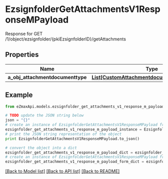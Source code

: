 # EzsignfolderGetAttachmentsV1ResponseMPayload

Response for GET /1/object/ezsignfolder/{pkiEzsignfolderID}/getAttachments

## Properties

Name | Type | Description | Notes
------------ | ------------- | ------------- | -------------
**a_obj_attachmentdocumenttype** | [**List[CustomAttachmentdocumenttypeResponse]**](CustomAttachmentdocumenttypeResponse.md) |  | 

## Example

```python
from eZmaxApi.models.ezsignfolder_get_attachments_v1_response_m_payload import EzsignfolderGetAttachmentsV1ResponseMPayload

# TODO update the JSON string below
json = "{}"
# create an instance of EzsignfolderGetAttachmentsV1ResponseMPayload from a JSON string
ezsignfolder_get_attachments_v1_response_m_payload_instance = EzsignfolderGetAttachmentsV1ResponseMPayload.from_json(json)
# print the JSON string representation of the object
print EzsignfolderGetAttachmentsV1ResponseMPayload.to_json()

# convert the object into a dict
ezsignfolder_get_attachments_v1_response_m_payload_dict = ezsignfolder_get_attachments_v1_response_m_payload_instance.to_dict()
# create an instance of EzsignfolderGetAttachmentsV1ResponseMPayload from a dict
ezsignfolder_get_attachments_v1_response_m_payload_form_dict = ezsignfolder_get_attachments_v1_response_m_payload.from_dict(ezsignfolder_get_attachments_v1_response_m_payload_dict)
```
[[Back to Model list]](../README.md#documentation-for-models) [[Back to API list]](../README.md#documentation-for-api-endpoints) [[Back to README]](../README.md)


